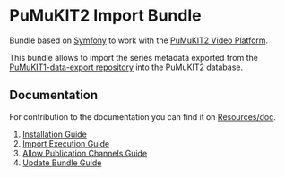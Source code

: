 PuMuKIT2 Import Bundle
======================

Bundle based on [Symfony](http://symfony.com/) to work with the [PuMuKIT2 Video Platform](https://github.com/campusdomar/PuMuKIT2/blob/2.1.x/README.md).

This bundle allows to import the series metadata exported from the [PuMuKIT1-data-export repository](https://github.com/campusdomar/PuMuKIT1-data-export/blob/1.0.x/README.md) into the PuMuKIT2 database.


Documentation
-------------

For contribution to the documentation you can find it on [Resources/doc](Resources/doc).


1. [Installation Guide](Resources/doc/InstallationGuide.md)
2. [Import Execution Guide](Resources/doc/ImportExecutionGuide.md)
3. [Allow Publication Channels Guide](Resources/doc/AllowPublicationChannelsGuide.md)
4. [Update Bundle Guide](Resources/doc/UpdateBundleGuide.md)
